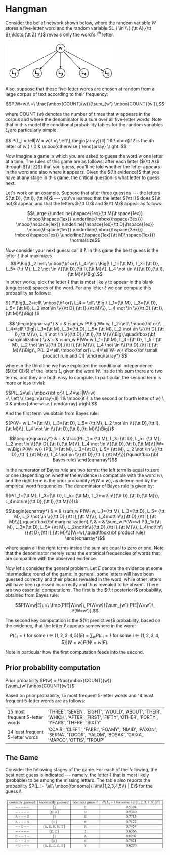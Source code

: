 # Hangman

Consider the belief network shown below, where the random variable $W$ stores a five-letter word and the random variable $L_i \in \\{ {\tt A},{\tt B},\ldots,{\tt Z} \\}$ reveals only the word's $i^{th}$ letter. 

![](hangmanBN.png)

Also, suppose that these five-letter words are chosen at random from a large corpus of text according to their frequency:

$$P(W=w)\ =\ \frac{\mbox{COUNT}(w)}{\sum_{w'} \mbox{COUNT}(w')},$$

where COUNT $(w)$ denotes the number of times that $w$ appears in the corpus and where the denominator is a sum over all five-letter words. Note that in this model the conditional probability tables for the random variables $L_i$ are particularly simple:

$$
P(L_i = \ell|W = w)\ =\ \left\\{
\begin{array}{ll}
  1 & \mbox{if $\ell$ is the $i$th letter of $w$,} \\
  0 & \mbox{otherwise.}
\end{array}
\right.
$$

Now imagine a game in which you are asked to guess the word $w$ one letter at a time.  The rules of this game are as follows: after each letter (${\tt A}$ through ${\tt Z}$) that you guess, you'll be told whether the letter appears in the word and also where it appears.  Given the ${\it evidence}$ that you have at any stage in this game, the critical question is what letter to guess next.

Let's work on an example. Suppose that after three guesses --- the letters ${\tt D}, {\tt I}, {\tt M}$ --- you've learned that the letter ${\tt I}$ does ${\it not}$ appear, and that the letters ${\tt D}$ and ${\tt M}$ appear as follows:

$$\Large
{\underline{\hspace{1ex}{\tt M}\hspace{1ex}} 
\mbox{\hspace{1ex}} 
\underline{\mbox{\hspace{3ex}}}
\mbox{\hspace{1ex}} 
\underline{\hspace{1ex}{\tt D}\hspace{1ex}}
\mbox{\hspace{1ex}} 
\underline{\mbox{\hspace{3ex}}}
\mbox{\hspace{1ex}} 
\underline{\hspace{1ex}{\tt M}\hspace{1ex}}}
\normalsize$$

Now consider your next guess: call it $\ell$.  In this game the best guess is the letter $\ell$ that maximizes
$$P\Big(L_2=\ell\ \mbox{\bf or}\ L_4=\ell\ \Big|\ L_1={\tt M}, L_3={\tt D}, L_5= {\tt M}, L_2 \not \in \\{{\tt D},{\tt I},{\tt M}\\}, L_4 \not \in \\{{\tt D},{\tt I},{\tt M}\\}\Big).$$
In other works, pick the letter $\ell$ that is most likely to appear in the blank (unguessed) spaces of the word.  For any letter $\ell$ we can compute this probability as follows:

${ P\Big(L_2=\ell\ \mbox{\bf or}\ L_4 = \ell\ \Big|\ L_1={\tt M}, L_3={\tt D}, L_5= {\tt M}, L_2 \not \in \\{{\tt D},{\tt I},{\tt M}\\}, L_4 \not \in \\{{\tt D},{\tt I},{\tt M}\\}\Big) }$

$$
\begin{eqnarray*}
 & = & \sum_w P\Big(W= w, L_2=\ell\ \mbox{\bf or}\ L_4=\ell\ \Big|\ L_1={\tt M}, L_3={\tt D}, L_5= {\tt M}, L_2 \not \in \\{{\tt D},{\tt I},{\tt M}\\}, L_4 \not \in \\{{\tt D},{\tt I},{\tt M}\\}\Big),\quad\fbox{\bf marginalization} \\
 & = & \sum_w P(W= w|L_1={\tt M}, L_3={\tt D}, L_5= {\tt M}, L_2 \not \in \\{{\tt D},{\tt I},{\tt M}\\}, L_4 \not \in \\{{\tt D},{\tt I},{\tt M}\\}\Big)\, P(L_2=\ell\ \mbox{\bf or}\ L_4=\ell|W=w)\ \fbox{\bf \small product rule and CI}
\end{eqnarray*}
$$

where in the third line we have exploited the conditional independence (${\bf CI}$) of the letters $L_i$ given the word $W$. Inside this sum there are two terms, and they are both easy to compute. In particular, the second term is more or less trivial:

$$P(L_2=\ell\ \mbox{\bf or}\ L_4=\ell|W=w)\
 =\ \left \\{ \begin{array}{ll}
  1 & \mbox{if $\ell$ is the second or fourth letter of $w$} \\
  0 & \mbox{otherwise.}
\end{array} \right.$$

And the first term we obtain from Bayes rule:

${P(W= w|L_1={\tt M}, L_3={\tt D}, L_5= {\tt M}, L_2 \not \in \\{{\tt D},{\tt I},{\tt M}\\}, L_4 \not \in \\{{\tt D},{\tt I},{\tt M}\\}\Big)}$

$$\begin{eqnarray*}
  & = & \frac{P(L_1 = {\tt M}, L_3={\tt D}, L_5= {\tt M}, L_2 \not \in \\{{\tt D},{\tt I},{\tt M}\\}, L_4 \not \in \\{{\tt D},{\tt I},{\tt M}\\}|W= w\Big) P(W= w)}
{P(L_1={\tt M}, L_3={\tt D}, L_5= {\tt M}, L_2 \not \in \\{{\tt D},{\tt I},{\tt M}\\}, L_4 \not \in \\{{\tt D},{\tt I},{\tt M}\\})}\quad\fbox{\bf Bayes rule}
\end{eqnarray*}$$

In the numerator of Bayes rule are two terms; the left term is equal to zero or one (depending on whether the evidence is compatible with the word $w$), and the right term is the prior probability $P(W=w)$, as determined by the empirical word frequencies. The denominator of Bayes rule is given by:

${P(L_1={\tt M}, L_3={\tt D}, L_5= {\tt M}, L_2\not\in\{{\tt D},{\tt I},{\tt M}\}, L_4\not\in\{{\tt D},{\tt I},{\tt M}\})}$

$$\begin{eqnarray*}
  & = & \sum_w P(W=w, L_1={\tt M}, L_3={\tt D}, L_5= {\tt M}, L_2 \not \in \\{{\tt D},{\tt I},{\tt M}\\}, L_4\not\in\\{{\tt D},{\tt I},{\tt M}\\}),\quad\fbox{\bf marginalization} \\
  & = & \sum_w P(W=w) P(L_1={\tt M}, L_3={\tt D}, L_5= {\tt M}, L_2\not\in\\{{\tt D},{\tt I},{\tt M}\\}, L_4\not\in\\{{\tt D},{\tt I},{\tt M}\\}|W=w),\quad\fbox{\bf product rule}
 \end{eqnarray*}$$
 
where again all the right terms inside the sum are equal to zero or one. Note that the denominator merely sums the empirical frequencies of words that are compatible with the observed evidence. 
 
Now let's consider the general problem. Let $E$ denote the evidence at some intermediate round of the game: in general, some letters will have been guessed correctly and their places revealed in the word, while other letters will have been guessed incorrectly and thus revealed to be absent. There are two essential computations.  The first is the ${\it posterior}$ probability, obtained from Bayes rule:

$$P(W=w|E)\ =\ \frac{P(E|W=w)\, P(W=w)}{\sum_{w'} P(E|W=w')\, P(W=w')}.$$

The second key computation is the ${\it predictive}$ probability, based on the evidence, that the letter $\ell$ appears somewhere in the word:

$$P\Big(L_i= \ell\ \mbox{for some}\ i\in\{1,2,3,4,5\} \Big| E\Big)\
 =\  \sum_w P\Big(L_i= \ell\ \mbox{for some}\ i\in\{1,2,3,4,5\} \Big| W=w\Big) P\Big(W=w\Big|E\Big).$$

Note in particular how the first computation feeds into the second.

## Prior probability computation

Prior probability $P(w) = \frac{\mbox{COUNT}(w)}{\sum_{w'}\mbox{COUNT}(w')}$

Based on prior probability, 15 most frequent 5-letter words and 14 least frequent 5-letter words are as follows:

|||
| --- | --- |
| 15 most frequent 5-letter words | ’THREE’, ’SEVEN’, ’EIGHT’, ’WOULD’, ’ABOUT’, ’THEIR’, ’WHICH’, ’AFTER’, ’FIRST’, ’FIFTY’, ’OTHER’, ’FORTY’, ’YEARS’, ’THERE’, ’SIXTY’ |
| 14 least frequent 5-letter words | ’CCAIR’, ’CLEFT’, ’FABRI’, ’FOAMY’, ’NIAID’, ’PAXON’, ’SERNA’, ’TOCOR’, ’YALOM’, ’BOSAK’, ’CAIXA’, ’MAPCO’, ’OTTIS’, ’TROUP’ |

## The Game

Consider the following stages of the game. For each of the following, the best next guess is indicated --- namely, the letter $\ell$ that is most likely (probable) to be among the missing letters. The table also reports the probability $P(L_i= \ell\ \mbox{for some}\ i\in\\{1,2,3,4,5\\} | E)$ for the guess $\ell$.

![](hangmanTable.png)
